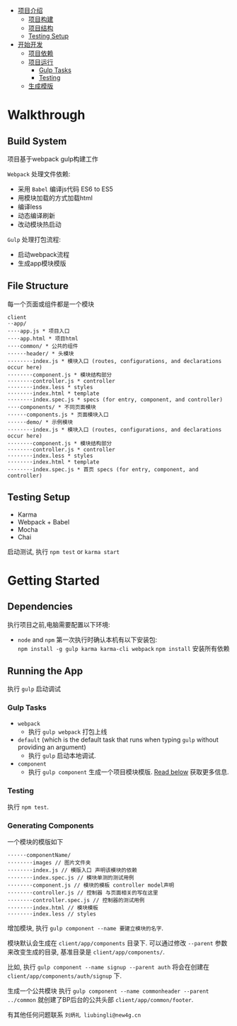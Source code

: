 * [项目介绍](#walkthrough)
    * [项目构建](#build-system)
    * [项目结构](#file-structure)
    * [Testing Setup](#testing-setup)
* [开始开发](#getting-started)
    * [项目依赖](#dependencies)
    * [项目运行](#running-the-app)
        * [Gulp Tasks](#gulp-tasks)
        * [Testing](#testing)
    * [生成模版](#generating-components)    

# Walkthrough
## Build System
项目基于webpack gulp构建工作

`Webpack` 处理文件依赖:
* 采用 `Babel` 编译js代码 ES6 to ES5 
* 用模块加载的方式加载html
* 编译less
* 动态编译刷新
* 改动模块热启动

`Gulp` 处理打包流程:
* 启动webpack流程
* 生成app模块模版

## File Structure
每一个页面或组件都是一个模块
```
client
⋅⋅app/
⋅⋅⋅⋅app.js * 项目入口
⋅⋅⋅⋅app.html * 项目html
⋅⋅⋅⋅common/ * 公共的组件
⋅⋅⋅⋅⋅⋅header/ * 头模块
⋅⋅⋅⋅⋅⋅⋅⋅index.js * 模块入口 (routes, configurations, and declarations occur here)
⋅⋅⋅⋅⋅⋅⋅⋅component.js * 模块结构部分 
⋅⋅⋅⋅⋅⋅⋅⋅controller.js * controller
⋅⋅⋅⋅⋅⋅⋅⋅index.less * styles
⋅⋅⋅⋅⋅⋅⋅⋅index.html * template
⋅⋅⋅⋅⋅⋅⋅⋅index.spec.js * specs (for entry, component, and controller)
⋅⋅⋅⋅components/ * 不同页面模块
⋅⋅⋅⋅⋅⋅components.js * 页面模块入口
⋅⋅⋅⋅⋅⋅demo/ * 示例模块
⋅⋅⋅⋅⋅⋅⋅⋅index.js * 模块入口 (routes, configurations, and declarations occur here)
⋅⋅⋅⋅⋅⋅⋅⋅component.js * 模块结构部分 
⋅⋅⋅⋅⋅⋅⋅⋅controller.js * controller
⋅⋅⋅⋅⋅⋅⋅⋅index.less * styles
⋅⋅⋅⋅⋅⋅⋅⋅index.html * template
⋅⋅⋅⋅⋅⋅⋅⋅index.spec.js * 首页 specs (for entry, component, and controller)
```

## Testing Setup
* Karma
* Webpack + Babel
* Mocha
* Chai

启动测试, 执行 `npm test` or `karma start` 

# Getting Started
## Dependencies
执行项目之前,电脑需要配置以下环境:
* `node` and `npm`
第一次执行时确认本机有以下安装包:  
`npm install -g gulp karma karma-cli webpack`
`npm install` 安装所有依赖

## Running the App
执行 `gulp` 启动调试
 
### Gulp Tasks
* `webpack`
  * 执行 `gulp webpack` 打包上线
* `default` (which is the default task that runs when typing `gulp` without providing an argument)
  * 执行 `gulp` 启动本地调试.
* `component`
  * 执行 `gulp component` 生成一个项目模块模版. [Read below](#generating-components) 获取更多信息.
  
### Testing
执行 `npm test`.

### Generating Components
一个模块的模版如下
```
⋅⋅⋅⋅⋅⋅componentName/
⋅⋅⋅⋅⋅⋅⋅⋅images // 图片文件夹
⋅⋅⋅⋅⋅⋅⋅⋅index.js // 模版入口 声明该模块的依赖
⋅⋅⋅⋅⋅⋅⋅⋅index.spec.js // 模块单测的测试用例
⋅⋅⋅⋅⋅⋅⋅⋅component.js // 模块的模板 controller model声明
⋅⋅⋅⋅⋅⋅⋅⋅controller.js // 控制器 与页面相关的写在这里
⋅⋅⋅⋅⋅⋅⋅⋅controller.spec.js // 控制器的测试用例
⋅⋅⋅⋅⋅⋅⋅⋅index.html // 模块模板
⋅⋅⋅⋅⋅⋅⋅⋅index.less // styles
```

增加模块, 执行 `gulp component --name 要建立模块的名字`.

模块默认会生成在 `client/app/components` 目录下. 可以通过修改 `--parent` 参数来改变生成的目录, 基准目录是 `client/app/components/`.

比如, 执行 `gulp component --name signup --parent auth` 将会在创建在 `client/app/components/auth/signup` 下.  

生成一个公共模块 执行 `gulp component --name commonheader --parent ../common` 就创建了BP后台的公共头部 `client/app/common/footer`.  


有其他任何问题联系 `刘炳礼 liubingli@new4g.cn`